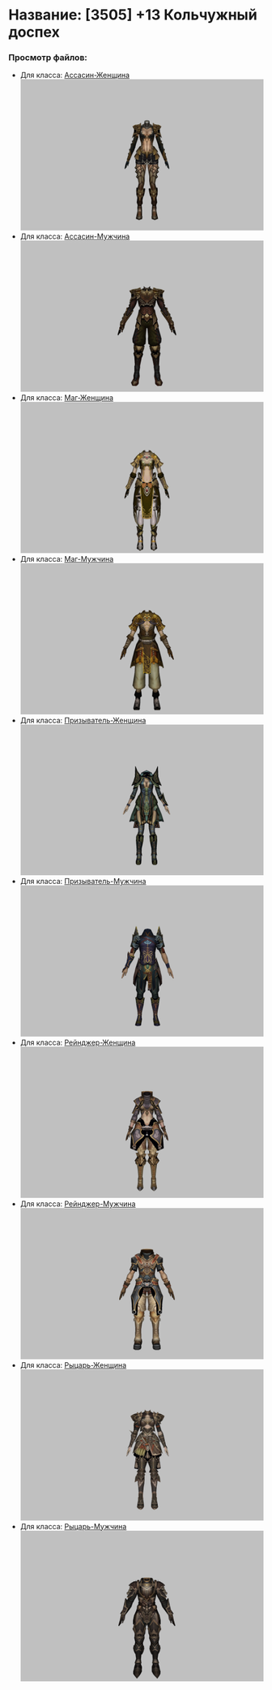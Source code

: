 # Название: [3505] +13 Кольчужный доспех

### Просмотр файлов:
- Для класса: [Ассасин-Женщина](Ассасин-Женщина)
![p070005.png](Ассасин-Женщина/p070005.png)
- Для класса: [Ассасин-Мужчина](Ассасин-Мужчина)
![p060005.png](Ассасин-Мужчина/p060005.png)
- Для класса: [Маг-Женщина](Маг-Женщина)
![p050003.png](Маг-Женщина/p050003.png)
- Для класса: [Маг-Мужчина](Маг-Мужчина)
![p040003.png](Маг-Мужчина/p040003.png)
- Для класса: [Призыватель-Женщина](Призыватель-Женщина)
![p090005.png](Призыватель-Женщина/p090005.png)
- Для класса: [Призыватель-Мужчина](Призыватель-Мужчина)
![p080005.png](Призыватель-Мужчина/p080005.png)
- Для класса: [Рейнджер-Женщина](Рейнджер-Женщина)
![p030002.png](Рейнджер-Женщина/p030002.png)
- Для класса: [Рейнджер-Мужчина](Рейнджер-Мужчина)
![p020002.png](Рейнджер-Мужчина/p020002.png)
- Для класса: [Рыцарь-Женщина](Рыцарь-Женщина)
![p010006.png](Рыцарь-Женщина/p010006.png)
- Для класса: [Рыцарь-Мужчина](Рыцарь-Мужчина)
![p000006.png](Рыцарь-Мужчина/p000006.png)
